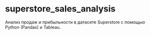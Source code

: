 # superstore_sales_analysis
Анализ продаж и прибыльности в датасете Superstore с помощью Python (Pandas) и Tableau.
